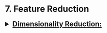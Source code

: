 # 7. Feature Reduction

<div style='width:1000px;margin:auto'>

<details><summary style='font-size:23px;text-decoration:underline'><b>Dimensionality Reduction:</b></summary>
<p>

<ul>
<li><a href="https://scikit-learn.org/stable/modules/decomposition.html"><b>Linear Methods for Dimensionality Reduction</b></a></li>

<li><a href="https://scikit-learn.org/stable/auto_examples/manifold/plot_compare_methods.html"><b>Non-Linear Methods for Dimensionality Reduction</b></a> 
<br></li>

<li><a href="file:///media/mosaab/Volume/Personal/Development/Courses%20Docs/Applied%20ML%20Course/0_Code/8_Dimensionality%20Reduction/mnist_loadData_pca_tsne.html">PCA vs. t-SNE</a></li>
</ul>
 
 <details><summary><b>PCA</b> & <b>ICA</b> & <b>t-SNE</b> & <b>UMAP</b></summary>
<p>
<p><a href="file:///media/mosaab/Volume/Personal/Development/Courses%20Docs/Kaggle's%20Notebooks/5_Cargo%20Rican%20HouseHold/1_Costa%20Rican%20Household%20Poverty%20Level%20Prediction.html"><b>Notebook</b></a></p>
<ul>
<li><b>PCA:</b> Principal Components Analysis. Finds the dimensions of greatest variation in the data</li>

<li><b>ICA:</b> Independent Components Analysis. Attempts to separate a mutltivariate signal into independent signals.</li>

<li><b>TSNE:</b> T-distributed Stochastic Neighbor Embedding. Maps high-dimensional data to a low-dimensional manifold attempting to maintain the local structure within the data. It is a non-linear technique and generally only used for visualization.</li>

<li><b>UMAP:</b> Uniform Manifold Approximation and Projection: A relatively new technique that also maps data to a low-dimensional manifold but tries to preserve more global structure than TSNE.</li>
</ul>

<h4>1. Importing Libraries</h4>
~~~python
from umap import UMAP
from sklearn.decomposition import PCA, FastICA
from sklearn.manifold import TSNE

n_components = 3

umap = UMAP(n_components=n_components)
pca = PCA(n_components=n_components)
ica = FastICA(n_components=n_components)
tsne = TSNE(n_components=n_components)
~~~

<h4> 2. Fitting and Transforming</h4>
~~~python
train_df = train_selected.copy()
test_df = test_selected.copy()

for method, name in zip([umap, pca, ica, tsne], 
                        ['umap', 'pca', 'ica', 'tsne']):
    
    # TSNE has no transform method
    if name == 'tsne':
        start = timer()
        reduction = method.fit_transform(train_selected)
        end = timer()
    
    else:
        start = timer()
        reduction = method.fit_transform(train_selected)
        end = timer()
        
        test_reduction = method.transform(test_selected)
    
        # Add components to test data
        test_df['%s_c1' % name] = test_reduction[:, 0]
        test_df['%s_c2' % name] = test_reduction[:, 1]
        test_df['%s_c3' % name] = test_reduction[:, 2]

    # Add components to training data for visualization and modeling
    train_df['%s_c1' % name] = reduction[:, 0]
    train_df['%s_c2' % name] = reduction[:, 1]
    train_df['%s_c3' % name] = reduction[:, 2]
    
    print(f'Method: {name} {round(end - start, 2)} seconds elapsed.')
~~~

<h4> 3. Plot it 3D</h4>
~~~python
from mpl_toolkits.mplot3d import Axes3D

def discrete_cmap(N, base_cmap=None):
    """Create an N-bin discrete colormap from the specified input map
    Source: https://gist.github.com/jakevdp/91077b0cae40f8f8244a"""

    base = plt.cm.get_cmap(base_cmap)
    color_list = base(np.linspace(0, 1, N))
    cmap_name = base.name + str(N)
    return base.from_list(cmap_name, color_list, N)

cmap = discrete_cmap(4, base_cmap = plt.cm.RdYlBu)

train_df['label'] = train_labels
~~~

~~~python
# Plot each method
for method, name in zip([umap, pca, ica, tsne], 
                        ['umap', 'pca', 'ica', 'tsne']):
    
    fig = plt.figure(figsize = (8, 8))
    ax = fig.add_subplot(111, projection='3d')
    
    p = ax.scatter(train_df['%s_c1' % name], train_df['%s_c2'  % name], train_df['%s_c3'  % name], 
                   c = train_df['label'].astype(int), cmap = cmap)
    
    plt.title(f'{name.capitalize()}', size = 22)
    fig.colorbar(p, aspect = 4, ticks = [1, 2, 3, 4])
~~~
</p>
</details>
 
<details><summary><b>PCA</b></summary><p>
<p><a href="file:///media/mosaab/Volume/Personal/Development/Courses%20Docs/Sklearn/sklearn.decomposition.PCA.html#sklearn-decomposition-pca"><b>Docs</b></a> </p>
 
<h4> PCA inside a pipeline</h4>
~~~python
from sklearn.decomposition import PCA
from sklearn.preprocessing import Imputer
from sklearn.pipeline import Pipeline

# Make sure to drop the ids and target
train = train.drop(columns = ['SK_ID_CURR', 'TARGET'])
test = test.drop(columns = ['SK_ID_CURR'])

# Make a pipeline with imputation and pca
pipeline = Pipeline(steps = [('imputer', Imputer(strategy = 'median')),
     ('pca', PCA())])

# Fit and transform on the training data
train_pca = pipeline.fit_transform(train)


# See how each axis preserve variance.
pca.explained_variance_ratio_


# transform the testing data
test_pca = pipeline.transform(test)
~~~

<h4> CDF for # of principle componets</h4>
~~~python
# Extract the pca object
pca = pipeline.named_steps['pca']

# Plot the cumulative variance explained

plt.figure(figsize = (10, 8))
plt.plot(list(range(train.shape[1])), np.cumsum(pca.explained_variance_ratio_), 'r-')
plt.xlabel('Number of PC'); plt.ylabel('Cumulative Variance Explained');
plt.title('Cumulative Variance Explained with PCA');
~~~

<h4> Visualizing the 2 components</h4>
~~~python
# Dataframe of pca results
pca_df = pd.DataFrame({'pc_1': train_pca[:, 0], 'pc_2': train_pca[:, 1], 'target': train_labels})

# Plot pc2 vs pc1 colored by target
sns.lmplot('pc_1', 'pc_2', data = pca_df, hue = 'target', fit_reg=False, size = 10)
plt.title('PC2 vs PC1 by Target');
~~~

<h4> How much those components preserve from the data</h4>
~~~python
print('2 principal components account for {:.4f}% of the variance.'.format(100 * np.sum(pca.explained_variance_ratio_[:2])))
~~~
</p></details>

<details><summary><b>Incremental PCA</b></summary><p>
```
from sklearn.decomposition import IncrementalPCA

n_batches = 100
inc_pca = IncrementalPCA(n_componenets=154)

for X_batch in np.array_split(X_train, n_batches):
	inc_pca.partial_fit(X_batch)
	
X_reduced = inc_pca.transform(X_train)
```
</p></details>
 
<details><summary><b>t-SNE</b></summary><p>
<h4>1. Faster Wrapper for t-SNE</h4>
```
# !pip install tsne
from tsne import bh_sne

X_2d = bh_sne(train.drop(['subject', 'Activity', 'ActivityName'], axis=1))

# Plot the 2D reduced data
plt.figure(figsize=(12, 8))
sns.scatterplot(x=X_2d[:, 0], y=X_2d[:, 1], hue=train['ActivityName'], alpha=0.5)
plt.legend(bbox_to_anchor=(1.05, 1), loc=2, borderaxespad=0.0);
``` 

<h4>2. Sklearn Wrapper</h4>
```
# Performing t-SNE with sklearn-wrapper
from sklearn.manifold import TSNE

def perform_tsne(X_data, y_data, perplexities, n_iter=1000, img_name_prefix='t-sne'):
    for idx, perplexity in enumerate(perplexities):
        print(f'\nPerforming t-SNE with perplexity {perplexity} and with {n_iter} iterations.')
        X_reduced = TSNE(verbose=2, perplexity=perplexity, n_iter=n_iter, n_jobs=-1).fit_transform(X_data)
        print('Done...')

        # Prepare the data for seaborn
        print('Plot the reduced data...')
        df = pd.DataFrame({'x': X_reduced[:, 0], 'y': X_reduced[:, 1], 'label': y_data})

        # Draw the plot in appropriate place in the grid
        sns.lmplot(data=df, x='x', y='y', hue='label', fit_reg=False, size=8, palette='Set1')
        plt.title(f'Perplexity: {perplexity} and max_iterations: {n_iter}')
        plt.show()
```
```
# Perform the t-SNE function
X_pre_tsne = train.drop(['subject', 'Activity', 'ActivityName'], axis=1)
y_pre_tsne = train['ActivityName']
perform_tsne(X_pre_tsne, y_pre_tsne, perplexities=[2, 5, 10, 10, 50])
```
</p></details>
 
<details><summary><b>Random Projection</b></summary><p>
<p><a href="https://scikit-learn.org/stable/modules/generated/sklearn.random_projection.SparseRandomProjection.html#sklearn.random_projection.SparseRandomProjection"><b>SparseRandomProjection</b></a> </p>

<p><a href="https://scikit-learn.org/stable/modules/generated/sklearn.random_projection.GaussianRandomProjection.html#sklearn-random-projection-gaussianrandomprojection"><b>Gaussian Random Projection</b></a> </p>
 
<h4> Sparse Random Projection.</h4>
~~~python
import numpy as np
from sklearn.random_projection import SparseRandomProjection
rng = np.random.RandomState(42)
X = rng.rand(100, 10000)
transformer = SparseRandomProjection(random_state=rng)
X_new = transformer.fit_transform(X)
X_new.shape

# very few components are non-zero
np.mean(transformer.components_ != 0) 
~~~

<h4> Gaussian Random Projection.</h4>
~~~python
import numpy as np
from sklearn.random_projection import GaussianRandomProjection
rng = np.random.RandomState(42)
X = rng.rand(100, 10000)
transformer = GaussianRandomProjection(random_state=rng)
X_new = transformer.fit_transform(X)
X_new.shape
~~~
</p></details>

<details><summary><b>Multiple Correspondence Analysis (MCA)</b></summary><p>
<h4>It's like PCA for categorical features</h4>
```
!pip install prince
import prince

# Let's try drawing first by extracting only 2 components
mca = prince.MCA(n_components=2)
mca.fit(X_train_org[:1000])

# Transform the data
X_train_mca = mca.transform(X_train_org[:1000])
```
```
# Let's plot the generated data
ax = mca.plot_coordinates(
    X=X_train_org[:100],
    ax=None,
    figsize=(6, 6),
    show_row_points=True,
    row_points_size=10,
    show_row_labels=False,
    show_column_points=True,
    column_points_size=30,
    show_column_labels=False,
    legend_n_cols=1
)

# To relocate the legend
plt.legend(bbox_to_anchor=(1.05, 1), loc=2, borderaxespad=0.);

```
</p></details>

- ICA
- t-SNE
- LLE
- UMAP
- SVD
</p></details>


<details><summary style='font-size:23px;text-decoration:underline'><b>Feature Selection:</b></summary><p>

<details><summary><b>Filter Methods</b></summary><p><ul>
<li><a href="file:///media/mosaab/Volume/Personal/Development/Courses%20Docs/Feature%20Selection%20for%20Machine%20Learning/Feature-selection-notebooks/03.2_Constant_features.html#Constant-features"><b>Constant Features</b></a> </li>

<li><a href="file:///media/mosaab/Volume/Personal/Development/Courses%20Docs/Feature%20Selection%20for%20Machine%20Learning/Feature-selection-notebooks/03.3_Quasi-constant_features.html#Quasi-constant-features"><b>Quasi-Constant Features</b></a> </li>

<li><details><summary>Duplicate Features</summary><p>
<a href="file:///media/mosaab/Volume/Personal/Development/Courses%20Docs/Feature%20Selection%20for%20Machine%20Learning/Feature-selection-notebooks/03.4_Duplicated_features.html#Duplicated-features"><b>Duplicated Features</b></a>
```
# For big data
from itertools import combinations

duplicated_feats = []
for idx, (col_1, col_2) in enumerate(combinations(train.columns, 2)):
    if train[col_1].equals(train[col_2]):
        duplicated_feats.append(col_2)
```
</p></details></li>

<li><a href="file:///media/mosaab/Volume/Personal/Development/Courses%20Docs/Feature%20Selection%20for%20Machine%20Learning/Feature-selection-notebooks/03.5_Basic_methods_review.html#Filter-Methods---Basics"><b>Basic Methods Pipeline</b></a> </li>

<li><a href="file:///media/mosaab/Volume/Personal/Development/Courses%20Docs/Feature%20Selection%20for%20Machine%20Learning/Feature-selection-notebooks/04.2_Correlation.html#Correlation"><b>Correlation</b></a> </li>

<li><a href="file:///media/mosaab/Volume/Personal/Development/Courses%20Docs/Feature%20Selection%20for%20Machine%20Learning/Feature-selection-notebooks/04.3_Basic_methods_plus_correlation_pipeline.html#Basic-methods-plus-correlation-pipeline"><b>Basic Methods + Correlation Pipeline</b></a> </li>


<li><a href="file:///media/mosaab/Volume/Personal/Development/Courses%20Docs/Feature%20Selection%20for%20Machine%20Learning/Feature-selection-notebooks/05.2_Information_gain.html#Information-gain---mutual-information"><b>Mutual Information</b></a> </li>

<li><a href="file:///media/mosaab/Volume/Personal/Development/Courses%20Docs/Feature%20Selection%20for%20Machine%20Learning/Feature-selection-notebooks/05.3_Fisher_score.html#Fisher-Score---chi-square-implementation-in-sklearn"><b>Fisher Score - Chi-Square</b></a> </li>

<li><a href="file:///media/mosaab/Volume/Personal/Development/Courses%20Docs/Feature%20Selection%20for%20Machine%20Learning/Feature-selection-notebooks/05.4_Univariate_selection.html#Univariate-feature-selection"><b>Univariate Feature Selection (ANOVA)</b></a> </li>

<li><a href="file:///media/mosaab/Volume/Personal/Development/Courses%20Docs/Feature%20Selection%20for%20Machine%20Learning/Feature-selection-notebooks/05.5_Univariate_roc_auc.html#Univariate-roc-auc-or-mse"><b>Univariate ROC-AUC or MSE</b></a> </li>

<li><a href="file:///media/mosaab/Volume/Personal/Development/Courses%20Docs/Feature%20Selection%20for%20Machine%20Learning/Feature-selection-notebooks/05.6_Basic_methods_correlation_univariate_rocauc_review.html#Filter-Methods---Basics---Correlations---Univariate-ROC-AUC"><b>Basic Methods + Correlation + others Pipeline</b></a> </li>

<li><a href="file:///media/mosaab/Volume/Personal/Development/Courses%20Docs/Feature%20Selection%20for%20Machine%20Learning/Feature-selection-notebooks/05.7_Bonus_method_used_in_KDD_competition.html#Bonus:-Method-used-in-KDD-2009-competition"><b>Method used in KDD 2009 competition</b></a> </li>

</ul></p></details>

<details><summary><b>Wrapper Methods</b></summary><p><ul>

<li><a href="file:///media/mosaab/Volume/Personal/Development/Courses%20Docs/Feature%20Selection%20for%20Machine%20Learning/Feature-selection-notebooks/06.1_Step_forward.html#Step-forward-feature-selection"><b>Step Forward Feature Selection</b></a> </li>

<li><a href="file:///media/mosaab/Volume/Personal/Development/Courses%20Docs/Feature%20Selection%20for%20Machine%20Learning/Feature-selection-notebooks/06.2_Step_backward.html#Step-backward-feature-selection"><b>Step Backward Feature Selection</b></a> </li>

<li><a href="file:///media/mosaab/Volume/Personal/Development/Courses%20Docs/Feature%20Selection%20for%20Machine%20Learning/Feature-selection-notebooks/06.3_Exhaustive_feature_selection.html#Exhaustive-feature-selection"><b>Exhaustive Feature Selection</b></a> </li>

</ul></p></details>

<details><summary><b>Embedded Methods</b></summary><p>

<details><summary><b>Linear Models</b></summary><p><ul>
<li><a href="file:///media/mosaab/Volume/Personal/Development/Courses%20Docs/Feature%20Selection%20for%20Machine%20Learning/Feature-selection-notebooks/07.3_Lasso.html#Lasso-regularisation"><b>LASSO Regularization</b></a> </li>

<li><a href="file:///media/mosaab/Volume/Personal/Development/Courses%20Docs/Feature%20Selection%20for%20Machine%20Learning/Feature-selection-notebooks/08.2_Logistic_regression_coefficients.html#Logistic-Regression-Coefficients"><b>Logistic Regression Coefficients</b></a> </li>

<li><a href="file:///media/mosaab/Volume/Personal/Development/Courses%20Docs/Feature%20Selection%20for%20Machine%20Learning/Feature-selection-notebooks/08.3_Regression_coefficients_and_regularisation.html#Regression-Coefficients-are-affected-by-regularisation"><b>Regression Coefficients are affected by regularisation</b></a> </li>

<li><a href="file:///media/mosaab/Volume/Personal/Development/Courses%20Docs/Feature%20Selection%20for%20Machine%20Learning/Feature-selection-notebooks/08.4_Linear_Regression_coefficients.html#Linear-Regression-Coefficients"><b>Linear Regression Coefficients</b></a> </li>

<li><a href="file:///media/mosaab/Volume/Personal/Development/Courses%20Docs/Feature%20Selection%20for%20Machine%20Learning/Feature-selection-notebooks/08.5_Feature_selection_with_linear_models_review.html#Feature-selection-with-linear-models,-review"><b>Linear Model Pipeline</b></a> </li>
</ul></p></details>

<details><summary><b>Tree-based Models</b></summary><p><ul>
<li><a href="file:///media/mosaab/Volume/Personal/Development/Courses%20Docs/Feature%20Selection%20for%20Machine%20Learning/Feature-selection-notebooks/09.2_Random_forest_importance.html#Random-Forest-importance"><b>Random Forest importance</b></a> </li>

<li><a href="file:///media/mosaab/Volume/Personal/Development/Courses%20Docs/Feature%20Selection%20for%20Machine%20Learning/Feature-selection-notebooks/09.3_Random_Forest_recursive_feature_selection.html#Recursive-feature-selection-using-random-forests-importance"><b>Recursive feature selection using random forests importance</b></a> </li>

<li><a href="file:///media/mosaab/Volume/Personal/Development/Courses%20Docs/Feature%20Selection%20for%20Machine%20Learning/Feature-selection-notebooks/09.4_GradientBoosting_importance.html#Gradient-Boosted-trees-importance"><b>Gradient Boosted trees importance</b></a> </li>

<li><a href="file:///media/mosaab/Volume/Personal/Development/Courses%20Docs/Feature%20Selection%20for%20Machine%20Learning/Feature-selection-notebooks/09.5_Feature_selection_with_decision_trees_review.html#Feature-selection-with-decision-trees,-review"><b>Tree Models - Pipeline/b></a> </li>

<li><a href="file:///media/mosaab/Volume/Personal/Development/Courses%20Docs/Feature%20Selection%20for%20Machine%20Learning/Feature-selection-notebooks/09.3_Random_Forest_recursive_feature_selection.html#Recursive-feature-selection-using-random-forests-importance"><b>Recursive feature selection using random forests importance</b></a> </li>
</ul></p></details>

</p></details><details><summary><b>Hybrid Methods</b></summary><p><ul>
<li><a href="file:///media/mosaab/Volume/Personal/Development/Courses%20Docs/Feature%20Selection%20for%20Machine%20Learning/Feature-selection-notebooks/11.01_Feature_shuffling.html#Feature-selection-by-random-shuffling"><b>Random Shuffling</b></a> </li><li><a href="file:///media/mosaab/Volume/Personal/Development/Courses%20Docs/Feature%20Selection%20for%20Machine%20Learning/Feature-selection-notebooks/11.02_Hybrid_Recursive_feature_elimination.html#Hybrid-method:-Recursive-feature-elimination"><b>Recursive Feature Elimination</b></a> </li><li><a href="file:///media/mosaab/Volume/Personal/Development/Courses%20Docs/Feature%20Selection%20for%20Machine%20Learning/Feature-selection-notebooks/11.03_Hybrid_Recursive_feature_addition.html#Hybrid-method:-Recursive-feature-addition"><b>Recursive Feature Addition</b></a> </li>
</ul></p></details>

<hr>
<details><summary>1. Remove <b>Highly Correlated</b> Features</summary>
<p>
<h4> Identify Highly Correlated Features</h4>
~~~python
# Threshold for removing correlated variables
threshold = 0.9

# Absolute value correlation matrix
corr_matrix = train.corr().abs()
corr_matrix.head()
~~~
<h4> Drop the columns</h4>
~~~python
# Create correlation matrix
corr_matrix = df.corr().abs()

# Select upper triangle of correlation matrix
upper = corr_matrix.where(np.triu(np.ones(corr_matrix.shape), k=1).astype(np.bool))

# Select columns with correlations above threshold
to_drop = [column for column in upper.columns if any(upper[column] > threshold)]

print('There are %d columns to remove.' % (len(to_drop)))

# Drop features 
df.drop(df[to_drop], axis=1)
~~~

</p>
</details>


<details><summary><b>Recursive Feature Elimination CV</b></summary>
<p>
<p><a href="file:///media/mosaab/Volume/Personal/Development/Courses%20Docs/Sklearn/sklearn.feature_selection.RFECV.html#sklearn-feature-selection-rfecv"><span style='color:#333'><b> 2. Recursive Feature Elimination method</b></span></a></p>

~~~python
from sklearn.feature_selection import RFECV

# Create a model for feature selection
estimator = RandomForestClassifier(random_state = 10, n_estimators = 100,  n_jobs = -1)

# Create the object
selector = RFECV(estimator, step = 1, cv = 3, scoring= scorer, n_jobs = -1)
~~~

~~~python
selector.fit(train_set, train_labels)
~~~

~~~python
plt.plot(selector.grid_scores_);

plt.xlabel('Number of Features'); plt.ylabel('Macro F1 Score'); plt.title('Feature Selection Scores');
selector.n_features_
~~~

~~~python
rankings = pd.DataFrame({'feature': list(train_set.columns), 'rank': list(selector.ranking_)}).sort_values('rank')
rankings.head(10)
~~~

~~~python
train_selected = selector.transform(train_set)
test_selected = selector.transform(test_set)
# Convert back to dataframe
selected_features = train_set.columns[np.where(selector.ranking_==1)]
train_selected = pd.DataFrame(train_selected, columns = selected_features)
test_selected = pd.DataFrame(test_selected, columns = selected_features)
~~~
</p>
</details>

<ul>
<li><p><a href="file:///media/mosaab/Volume/Personal/Development/Courses%20Docs/Sklearn/Step%20Forward%20Feature%20Selection_%20A%20Practical%20Example%20in%20Python.html"><span style='color:#333'><b>3. Forward Feature  Selection<b></span></a> </p></li>

<li><p><a href="file:///media/mosaab/Volume/Personal/Development/Courses%20Docs/How%20to%20win%20a%20Data%20Science%20Competition/compute_KNN_features.html#Load-data"><span style='color:#333'><b>4. Nearest Neighbors for Feature Extraction<b></span></a></p></li>
</ul>


</p>
</details>

</div>